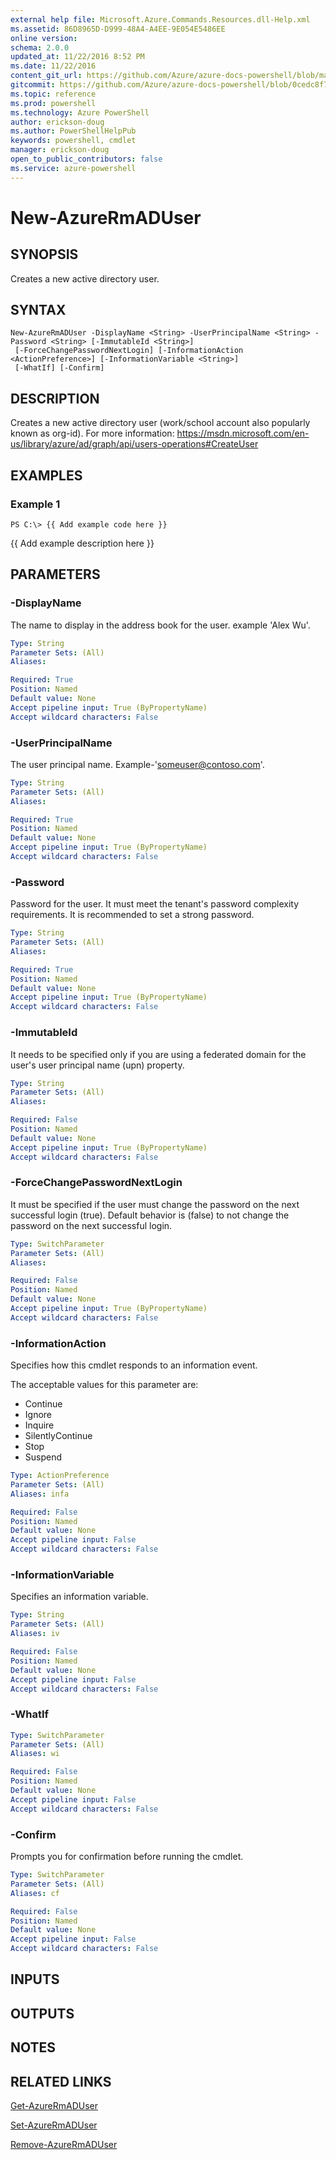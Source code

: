 ```yaml
---
external help file: Microsoft.Azure.Commands.Resources.dll-Help.xml
ms.assetid: 86D8965D-D999-48A4-A4EE-9E054E5486EE
online version:
schema: 2.0.0
updated_at: 11/22/2016 8:52 PM
ms.date: 11/22/2016
content_git_url: https://github.com/Azure/azure-docs-powershell/blob/master/azureps-cmdlets-docs/ResourceManager/AzureRM.Resources/v3.3.0/New-AzureRmADUser.md
gitcommit: https://github.com/Azure/azure-docs-powershell/blob/0cedc8f73bc96cf5ac4c69144e17b3de601fd3cc/azureps-cmdlets-docs/ResourceManager/AzureRM.Resources/v3.3.0/New-AzureRmADUser.md
ms.topic: reference
ms.prod: powershell
ms.technology: Azure PowerShell
author: erickson-doug
ms.author: PowerShellHelpPub
keywords: powershell, cmdlet
manager: erickson-doug
open_to_public_contributors: false
ms.service: azure-powershell
---
```


# New-AzureRmADUser

## SYNOPSIS
Creates a new active directory user.

## SYNTAX

```
New-AzureRmADUser -DisplayName <String> -UserPrincipalName <String> -Password <String> [-ImmutableId <String>]
 [-ForceChangePasswordNextLogin] [-InformationAction <ActionPreference>] [-InformationVariable <String>]
 [-WhatIf] [-Confirm]
```

## DESCRIPTION
Creates a new active directory user (work/school account also popularly known as org-id).
For more information: https://msdn.microsoft.com/en-us/library/azure/ad/graph/api/users-operations#CreateUser

## EXAMPLES

### Example 1
```
PS C:\> {{ Add example code here }}
```

{{ Add example description here }}

## PARAMETERS

### -DisplayName
The name to display in the address book for the user.
example 'Alex Wu'.

```yaml
Type: String
Parameter Sets: (All)
Aliases:

Required: True
Position: Named
Default value: None
Accept pipeline input: True (ByPropertyName)
Accept wildcard characters: False
```

### -UserPrincipalName
The user principal name.
Example-'someuser@contoso.com'.

```yaml
Type: String
Parameter Sets: (All)
Aliases:

Required: True
Position: Named
Default value: None
Accept pipeline input: True (ByPropertyName)
Accept wildcard characters: False
```

### -Password
Password for the user.
It must meet the tenant's password complexity requirements.
It is recommended to set a strong password.

```yaml
Type: String
Parameter Sets: (All)
Aliases:

Required: True
Position: Named
Default value: None
Accept pipeline input: True (ByPropertyName)
Accept wildcard characters: False
```

### -ImmutableId
It needs to be specified only if you are using a federated domain for the user's user principal name (upn) property.

```yaml
Type: String
Parameter Sets: (All)
Aliases:

Required: False
Position: Named
Default value: None
Accept pipeline input: True (ByPropertyName)
Accept wildcard characters: False
```

### -ForceChangePasswordNextLogin
It must be specified if the user must change the password on the next successful login (true).
Default behavior is (false) to not change the password on the next successful login.

```yaml
Type: SwitchParameter
Parameter Sets: (All)
Aliases:

Required: False
Position: Named
Default value: None
Accept pipeline input: True (ByPropertyName)
Accept wildcard characters: False
```

### -InformationAction
Specifies how this cmdlet responds to an information event.

The acceptable values for this parameter are:

- Continue
- Ignore
- Inquire
- SilentlyContinue
- Stop
- Suspend

```yaml
Type: ActionPreference
Parameter Sets: (All)
Aliases: infa

Required: False
Position: Named
Default value: None
Accept pipeline input: False
Accept wildcard characters: False
```

### -InformationVariable
Specifies an information variable.

```yaml
Type: String
Parameter Sets: (All)
Aliases: iv

Required: False
Position: Named
Default value: None
Accept pipeline input: False
Accept wildcard characters: False
```

### -WhatIf


```yaml
Type: SwitchParameter
Parameter Sets: (All)
Aliases: wi

Required: False
Position: Named
Default value: None
Accept pipeline input: False
Accept wildcard characters: False
```

### -Confirm
Prompts you for confirmation before running the cmdlet.

```yaml
Type: SwitchParameter
Parameter Sets: (All)
Aliases: cf

Required: False
Position: Named
Default value: None
Accept pipeline input: False
Accept wildcard characters: False
```

## INPUTS

## OUTPUTS

## NOTES

## RELATED LINKS

[Get-AzureRmADUser]()

[Set-AzureRmADUser]()

[Remove-AzureRmADUser]()
